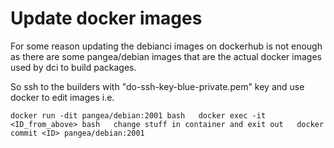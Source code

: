 # Update docker images

For some reason updating the debianci images on dockerhub is not enough as there are some pangea/debian
images that are the actual docker images used by dci to build packages.

So ssh to the builders with "do-ssh-key-blue-private.pem" key and use docker to edit images
i.e.

`docker run -dit pangea/debian:2001 bash  
 docker exec -it <ID_from_above> bash  
 change stuff in container and exit out  
 docker commit <ID> pangea/debian:2001`


